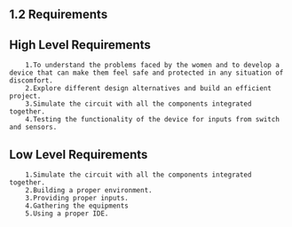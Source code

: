 ## 1.2 Requirements

## High Level Requirements
        1.To understand the problems faced by the women and to develop a device that can make them feel safe and protected in any situation of discomfort.
        2.Explore different design alternatives and build an efficient project.
        3.Simulate the circuit with all the components integrated together.
        4.Testing the functionality of the device for inputs from switch and sensors.
## Low Level Requirements
        1.Simulate the circuit with all the components integrated together.
        2.Building a proper environment.
        3.Providing proper inputs.
        4.Gathering the equipments
        5.Using a proper IDE.
